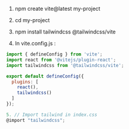 1. npm create vite@latest my-project  
2. cd my-project  
3. npm install tailwindcss @tailwindcss/vite  

4. In vite.config.js :

```js
import { defineConfig } from 'vite';
import react from '@vitejs/plugin-react';
import tailwindcss from '@tailwindcss/vite';

export default defineConfig({
  plugins: [
    react(),
    tailwindcss()
  ]
});

5. // Import tailwind in index.css
@import "tailwindcss";